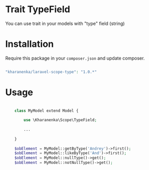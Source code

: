 # Trait TypeField
 
 You can use trait in your models with "type" field (string)
 
# Installation
Require this package in your `composer.json` and update composer.
 
```php

"kharanenka/laravel-scope-type": "1.0.*"

```

# Usage

```php
    
    class MyModel extend Model {
    
        use \Kharanenka\Scope\TypeField;
    
        ...
    
    }
    
    $obElement = MyModel::getByType('Andrey')->first();
    $obElement = MyModel::likeByType('And')->first();
    $obElement = MyModel::nullType()->get();
    $obElement = MyModel::notNullType()->get();
    
```
